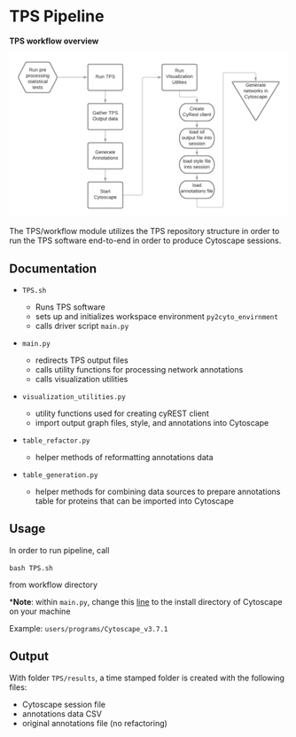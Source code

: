 # TPS Pipeline

**TPS workflow overview**

![Overview](../workflow/images/TPS_workflow.png)

The TPS/workflow module utilizes the TPS repository structure in order to run the TPS software end-to-end in order to produce Cytoscape sessions. 

## Documentation

- `TPS.sh`
  - Runs TPS software 
  - sets up and initializes workspace environment `py2cyto_envirnment`
  - calls driver script `main.py`

- `main.py`
  - redirects TPS output files
  - calls utility functions for processing network annotations
  - calls visualization utilities
  
- `visualization_utilities.py`
  - utility functions used for creating cyREST client 
  - import output graph files, style, and annotations into Cytoscape
  
- `table_refactor.py`
  - helper methods of reformatting annotations data

- `table_generation.py`
  - helper methods for combining data sources to prepare annotations table for proteins that can be imported into Cytoscape


## Usage

In order to run pipeline, call

`bash TPS.sh` 

from workflow directory

***Note**: within `main.py`, change this [line](https://github.com/ajshedivy/tps/blob/visualization_v2/workflow/main.py#L70) to the install directory of Cytoscape on your machine

Example: `users/programs/Cytoscape_v3.7.1`

## Output 

With folder `TPS/results`, a time stamped folder is created with the following files:
* Cytoscape session file
* annotations data CSV
* original annotations file (no refactoring)
